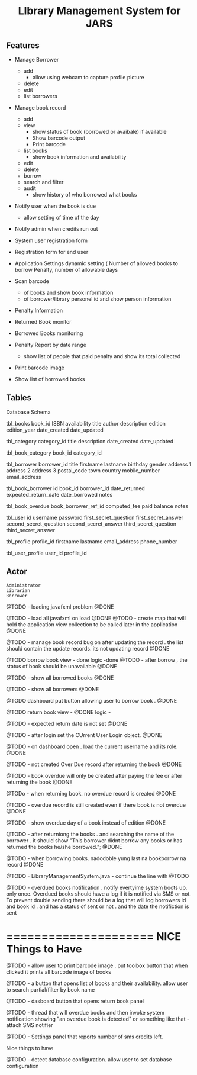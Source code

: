 <h1 align="center">LIbrary Management System  for JARS </h1>

Features
-------------------
  * Manage Borrower
    - add
      * allow using webcam to capture profile picture
    - delete 
    - edit
    - list borrowers

  * Manage book record
    - add 
    - view
      * show status of book (borrowed or avaibale)
        if available
      * Show barcode output
      * Print barcode 
    - list books
      * show book information and availability
    - edit
    - delete
    - borrow
    - search and filter
    - audit 
      * show history of who borrowed what books
  * Notify user when the book is due
    - allow setting of time of the day
  * Notify admin when credits run out 

  * System user registration form

  * Registration form for end user

  * Application Settings
      dynamic setting (
        Number of allowed books to borrow Penalty, 
        number of allowable days
  * Scan barcode 
    - of books and show book information
    - of borrower/library personel id and show person information
  * Penalty Information
  * Returned Book monitor
  * Borrowed Books monitoring
  * Penalty Report by date range
    - show list of people that paid penalty and show its total collected
  * Print barcode image
  * Show list of borrowed books



Tables
------------

Database Schema


tbl_books
book_id
ISBN
availability
title
author
description
edition
edition_year
date_created
date_updated

tbl_category
category_id
title
description
date_created
date_updated

tbl_book_category
book_id
category_id

tbl_borrower
borrower_id
title
firstname
lastname
birthday
gender
address 1
address 2
address 3
postal_code
town
country
mobile_number
email_address


tbl_book_borrower
id
book_id
borrower_id
date_returned
expected_return_date
date_borrowed
notes


tbl_book_overdue
book_borrower_ref_id
computed_fee
paid
balance
notes

tbl_user
id
username
password
first_secret_question
first_secret_answer
second_secret_question
second_secret_answer
third_secret_question
third_secret_answer

tbl_profile
profile_id
firstname
lastname
email_address
phone_number


tbl_user_profile
user_id
profile_id



Actor
------------
	Administrator
	Librarian
	Borrower




@TODO - 
loading javafxml problem 
@DONE

@TODO - load all javafxml on load 
@DONE
@TODO  - create map that will hold the application view collection 
to be called later in the application
@DONE

@TODO - manage book record
bug on after updating the record . the list should contain the update records. 
its not updating record
@DONE



@TODO 
borrow book
    view - done
    logic -done
@TODO - after borrow , the status of book should be unavailable
@DONE

@TODO - show all borrowed books
@DONE

@TODO - show all borrowers
@DONE

@TODO
dashboard put button allowing user to borrow book . 
@DONE

@TODO 
return book
    view -  @DONE
    logic  - 



@TODO  - expected return date is not set 
@DONE    

@TODO - after login set the CUrrent User Login object.
@DONE

@TODO - on dashboard open . load the current username and its role.
@DONE


@TODO - not created Over Due record after returning the book
@DONE


@TODO - book overdue will only be created  after paying the fee or after returning the book
@DONE


@TODo - when returning book. no overdue record is created
@DONE

@TODO - overdue record is still created even if there book is not overdue
@DONE


@TODO - show overdue day of a book instead of edition
@DONE

@TODO - after returniong the books . and searching the name of the borrower . 
it should show "This borrower didnt borrow any books or has returned the books he/she borrowed.";
@DONE


@TODO - when borrowing books. nadodoble yung last na bookborrow na record
@DONE

@TODO - LibraryManagementSystem.java - continue the line with @TODO


@TODO  - overdued books notification . notify evertyime system boots up. 
only once. Overdued books should have a log if it is notified via SMS or not. 
To prevent double sending
there should be a log that will log borrowers id and book id .
and has a status of sent or not . and the date the notifiction is sent


=====================
NICE Things to Have
=====================
@TODO - allow user to print barcode image . put toolbox button that when clicked it prints all barcode image of books

@TODO - a button that opens list of books and their availability. allow user to search partial/filter by book name 


@TODO - dasboard button that opens return book panel

@TODO - thread that will overdue books and then invoke system notification showing "an overdue book is detected" or something like that
      - attach SMS notifier


@TODO - Settings panel that reports number of sms credits left.

Nice things to have

@TODO - detect database configuration. allow user to set database configuration


